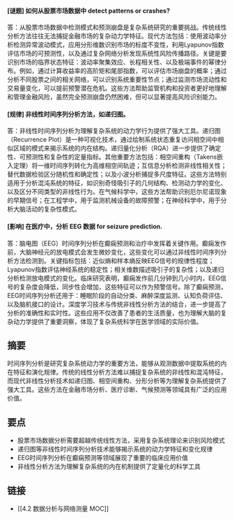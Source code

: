 #### [谜题] 如何从股票市场数据中 detect patterns or crashes?

答：从股票市场数据中检测模式和预测崩盘是复杂系统研究的重要挑战。传统线性分析方法往往无法捕捉金融市场的复杂动力学特征。现代方法包括：使用波动率分析检测异常波动模式，应用分形维数识别市场的标度不变性，利用Lyapunov指数评估市场的可预测性，以及通过复杂网络分析发现系统性风险传播路径。关键是要识别市场的临界状态特征：波动率聚集效应、长程相关性、以及极端事件的幂律分布。例如，通过计算收益率的高阶矩和尾部指数，可以评估市场崩盘的概率；通过分析不同股票之间的相关网络，可以识别系统重要性节点；通过监测市场流动性和交易量变化，可以提前预警潜在危机。这些方法帮助监管机构和投资者更好地理解和管理金融风险，虽然完全预测崩盘仍然困难，但可以显著提高风险识别能力。

#### [规律] 非线性时间序列分析方法，如递归图。

答：非线性时间序列分析为理解复杂系统的动力学行为提供了强大工具。递归图（Recurrence Plot）是一种可视化技术，通过绘制系统状态重复访问相空间中相似区域的模式来揭示系统的内在结构。递归量化分析（RQA）进一步提供了确定性、可预测性和复杂性的定量指标。其他重要方法包括：相空间重构（Takens嵌入定理）将一维时间序列转化为高维相空间轨迹；互信息分析检测非线性相关性；替代数据检验区分随机性和确定性；以及小波分析捕捉多尺度特征。这些方法特别适用于分析混沌系统的特征，如识别奇怪吸引子的几何结构、检测动力学的变化、以及区分不同类型的非线性行为。在气候科学中，这些方法帮助识别厄尔尼诺现象的早期信号；在工程学中，用于监测机械设备的故障预警；在神经科学中，用于分析大脑活动的复杂性模式。

#### [影响] 在医疗中，分析 EEG 数据 for seizure prediction.

答：脑电图（EEG）时间序列分析在癫痫预测和治疗中发挥着关键作用。癫痫发作前，大脑神经元的放电模式会发生微妙变化，这些变化可以通过非线性时间序列分析方法检测到。关键指标包括：近似熵和样本熵反映EEG信号的规律性程度；Lyapunov指数评估神经系统的稳定性；相关维数描述吸引子的复杂性；以及递归分析检测放电模式的变化。临床研究表明，癫痫发作前几分钟到几小时内，EEG信号的复杂度会降低，同步性会增加，这些特征可以作为预警信号。除了癫痫预测，EEG时间序列分析还用于：睡眠阶段的自动分类、麻醉深度监测、认知负荷评估、以及脑机接口的设计。深度学习技术与传统非线性分析方法的结合，进一步提高了分析的准确性和实时性。这些应用不仅改善了患者的生活质量，也为理解大脑的复杂动力学提供了重要洞察，体现了复杂系统科学在医学领域的实际价值。


## 摘要

时间序列分析是研究复杂系统动力学的重要方法，能够从观测数据中提取系统的内在特征和演化规律。传统的线性分析方法难以捕捉复杂系统的非线性和混沌特征，而现代非线性分析技术如递归图、相空间重构、分形分析等为理解复杂系统提供了强大工具。这些方法在金融市场分析、医疗诊断、气候预测等领域具有广泛的应用价值。

## 要点

- 股票市场数据分析需要超越传统线性方法，采用复杂系统理论来识别风险模式
- 递归图等非线性时间序列分析技术能够揭示系统的动力学特征和变化规律
- EEG时间序列分析在癫痫预测等领域展现了重要的临床应用价值
- 非线性分析方法为理解复杂系统的内在机制提供了定量化的科学工具

## 链接

- [[4.2 数据分析与网络测量 MOC]]
